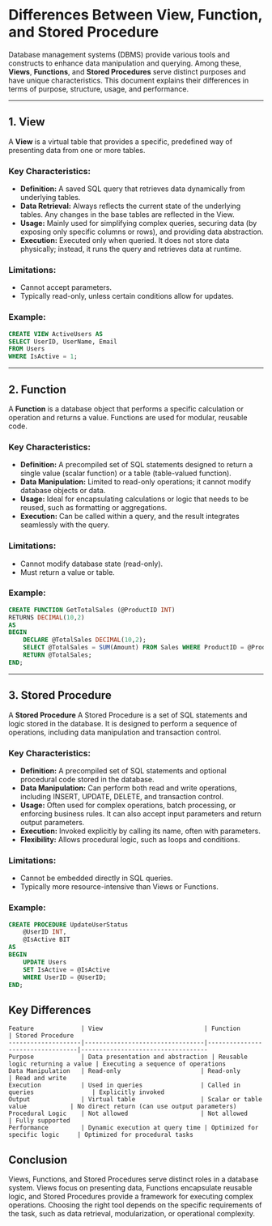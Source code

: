 # Differences Between View, Function, and Stored Procedure

Database management systems (DBMS) provide various tools and constructs to enhance data manipulation and querying. Among these, **Views**, **Functions**, and **Stored Procedures** serve distinct purposes and have unique characteristics. This document explains their differences in terms of purpose, structure, usage, and performance.

---

## 1. View

A **View** is a virtual table that provides a specific, predefined way of presenting data from one or more tables.

### Key Characteristics:
- **Definition:** A saved SQL query that retrieves data dynamically from underlying tables.
- **Data Retrieval:** Always reflects the current state of the underlying tables. Any changes in the base tables are reflected in the View.
- **Usage:** Mainly used for simplifying complex queries, securing data (by exposing only specific columns or rows), and providing data abstraction.
- **Execution:** Executed only when queried. It does not store data physically; instead, it runs the query and retrieves data at runtime.

### Limitations:
- Cannot accept parameters.
- Typically read-only, unless certain conditions allow for updates.

### Example:
```sql
CREATE VIEW ActiveUsers AS
SELECT UserID, UserName, Email
FROM Users
WHERE IsActive = 1;
```
---

## 2. Function

A **Function** is a database object that performs a specific calculation or operation and returns a value. Functions are used for modular, reusable code.

### Key Characteristics:
- **Definition:** A precompiled set of SQL statements designed to return a single value (scalar function) or a table (table-valued function).
- **Data Manipulation:** Limited to read-only operations; it cannot modify database objects or data.
- **Usage:** Ideal for encapsulating calculations or logic that needs to be reused, such as formatting or aggregations.
- **Execution:** Can be called within a query, and the result integrates seamlessly with the query.

### Limitations:
- Cannot modify database state (read-only).
- Must return a value or table.

### Example:
```sql
CREATE FUNCTION GetTotalSales (@ProductID INT)
RETURNS DECIMAL(10,2)
AS
BEGIN
    DECLARE @TotalSales DECIMAL(10,2);
    SELECT @TotalSales = SUM(Amount) FROM Sales WHERE ProductID = @ProductID;
    RETURN @TotalSales;
END;

```
---

## 3. Stored Procedure

A **Stored Procedure** A Stored Procedure is a set of SQL statements and logic stored in the database. It is designed to perform a sequence of operations, including data manipulation and transaction control.

### Key Characteristics:
- **Definition:** A precompiled set of SQL statements and optional procedural code stored in the database.
- **Data Manipulation:** Can perform both read and write operations, including INSERT, UPDATE, DELETE, and transaction control.
- **Usage:** Often used for complex operations, batch processing, or enforcing business rules. It can also accept input parameters and return output parameters.
- **Execution:** Invoked explicitly by calling its name, often with parameters.
- **Flexibility:** Allows procedural logic, such as loops and conditions.
  
### Limitations:
- Cannot be embedded directly in SQL queries.
- Typically more resource-intensive than Views or Functions.
  
### Example:
```sql
CREATE PROCEDURE UpdateUserStatus
    @UserID INT,
    @IsActive BIT
AS
BEGIN
    UPDATE Users
    SET IsActive = @IsActive
    WHERE UserID = @UserID;
END;

```

## Key Differences

```plaintext
Feature             | View                            | Function                         | Stored Procedure
--------------------|---------------------------------|----------------------------------|-----------------------------------
Purpose             | Data presentation and abstraction | Reusable logic returning a value | Executing a sequence of operations
Data Manipulation   | Read-only                      | Read-only                        | Read and write
Execution           | Used in queries                | Called in queries                | Explicitly invoked
Output              | Virtual table                  | Scalar or table value            | No direct return (can use output parameters)
Procedural Logic    | Not allowed                    | Not allowed                      | Fully supported
Performance         | Dynamic execution at query time | Optimized for specific logic     | Optimized for procedural tasks
```

## Conclusion
Views, Functions, and Stored Procedures serve distinct roles in a database system. Views focus on presenting data, Functions encapsulate reusable logic, and Stored Procedures provide a framework for executing complex operations. Choosing the right tool depends on the specific requirements of the task, such as data retrieval, modularization, or operational complexity.
